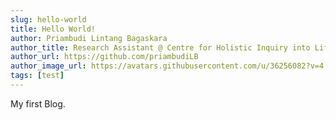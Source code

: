 ```yaml
---
slug: hello-world
title: Hello World!
author: Priambudi Lintang Bagaskara
author_title: Research Assistant @ Centre for Holistic Inquiry into Lifelong Learning (CHILL)
author_url: https://github.com/priambudiLB
author_image_url: https://avatars.githubusercontent.com/u/36256082?v=4
tags: [test]
---
```


My first Blog.

